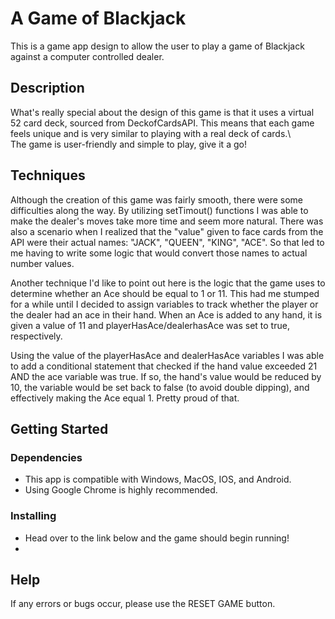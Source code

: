 # A Game of Blackjack

This is a game app design to allow the user to play a game of Blackjack against a computer controlled dealer.

## Description

What's really special about the design of this game is that it uses a virtual 52 card deck, sourced from DeckofCardsAPI. This means that each game feels unique and is very similar to playing with a real deck of cards.\ \
The game is user-friendly and simple to play, give it a go!

## Techniques

Although the creation of this game was fairly smooth, there were some difficulties along the way. By utilizing setTimout() functions I was able to make the dealer's moves take more time and seem more natural. There was also a scenario when I realized that the "value" given to face cards from the API were their actual names: "JACK", "QUEEN", "KING", "ACE". So that led to me having to write some logic that would convert those names to actual number values.

Another technique I'd like to point out here is the logic that the game uses to determine whether an Ace should be equal to 1 or 11. This had me stumped for a while until I decided to assign variables to track whether the player or the dealer had an ace in their hand. When an Ace is added to any hand, it is given a value of 11 and playerHasAce/dealerhasAce was set to true, respectively. 

Using the value of the playerHasAce and dealerHasAce variables I was able to add a conditional statement that checked if the hand value exceeded 21 AND the ace variable was true. If so, the hand's value would be reduced by 10, the variable would be set back to false (to avoid double dipping), and effectively making the Ace equal 1. Pretty proud of that.

## Getting Started

### Dependencies

* This app is compatible with Windows, MacOS, IOS, and Android.
* Using Google Chrome is highly recommended.

### Installing

* Head over to the link below and the game should begin running!
* 

## Help

If any errors or bugs occur, please use the RESET GAME button.